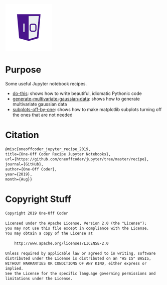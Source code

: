 ![One-Off Coder Logo](../logo.png "One-Off Coder")

# Purpose

Some useful Jupyter notebook recipes.

* [do-this](https://nbviewer.jupyter.org/github/oneoffcoder/jupyter/blob/master/recipe/do-this.ipynb?flush_cache=true): shows how to write beautiful, idiomatic Pythonic code
* [generate-multivariate-gaussian-data](https://nbviewer.jupyter.org/github/oneoffcoder/jupyter/blob/master/recipe/generate-multivariate-guassian-data.ipynb?flush_cache=true): shows how to generate multivariate gaussian data
* [subplots-off-by-one](https://nbviewer.jupyter.org/github/oneoffcoder/jupyter/blob/master/recipe/subplots-off-by-one.ipynb?flush_cache=true): shows how to make matplotlib subplots turning off the ones that are not needed

# Citation

```
@misc{oneoffcoder_jupyter_recipe_2019, 
title={One-Off Coder Recipe Jupyter Notebooks}, 
url={https://github.com/oneoffcoder/jupyter/tree/master/recipe}, 
journal={GitHub},
author={One-Off Coder}, 
year={2019}, 
month={Aug}}
```

# Copyright Stuff

```
Copyright 2019 One-Off Coder

Licensed under the Apache License, Version 2.0 (the "License");
you may not use this file except in compliance with the License.
You may obtain a copy of the License at

    http://www.apache.org/licenses/LICENSE-2.0

Unless required by applicable law or agreed to in writing, software
distributed under the License is distributed on an "AS IS" BASIS,
WITHOUT WARRANTIES OR CONDITIONS OF ANY KIND, either express or implied.
See the License for the specific language governing permissions and
limitations under the License.
```